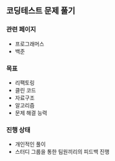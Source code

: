 ## 코딩테스트 문제 풀기

### 관련 페이지
- 프로그래머스
- 백준

### 목표
- 리팩토링
- 클린 코드
- 자료구조
- 알고리즘
- 문제 해결 능력

### 진행 상태
- 개인적인 풀이
- 스터디 그룹을 통한 팀원끼리의 피드백 진행
